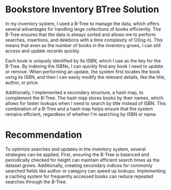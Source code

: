 
# Bookstore Inventory BTree Solution 

In my inventory system, I used a B-Tree to manage the data, which offers several advantages for handling large collections of books efficiently. The B-Tree ensures that the data is always sorted and allows me to perform searches, insertions, and deletions with a time complexity of O(log n). This means that even as the number of books in the inventory grows, I can still access and update records quickly.

Each book is uniquely identified by its ISBN, which I use as the key for the B-Tree. By indexing the ISBNs, I can quickly find any book I need to update or remove. When performing an update, the system first locates the book using its ISBN, and then I can easily modify the relevant details, like the title, author, or price.

Additionally, I implemented a secondary structure, a hash map, to complement the B-Tree. The hash map stores books by their names, which allows for faster lookups when I need to search by title instead of ISBN. This combination of a B-Tree and a hash map helps ensure that the system remains efficient, regardless of whether I'm searching by ISBN or name.

#  Recommendation

To optimize searches and updates in the inventory system, several strategies can be applied. First, ensuring the B-Tree is balanced and periodically checked for height can maintain efficient search times as the dataset grows. Additionally, creating secondary indices for commonly searched fields like author or category can speed up lookups. Implementing a caching system for frequently accessed books can reduce repeated searches through the B-Tree.


